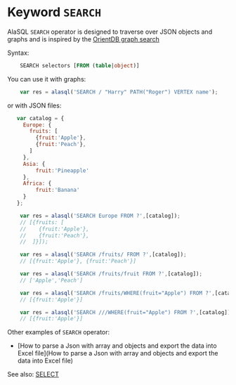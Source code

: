 # Keyword `SEARCH`

AlaSQL ```SEARCH``` operator is designed to traverse over JSON objects and graphs and is inspired by the [OrientDB graph search](https://github.com/agershun/alasql/issues/131#issuecomment-94413228)

Syntax:
```sql
    SEARCH selectors [FROM (table|object)]
```
You can use it with graphs:
```js
    var res = alasql('SEARCH / "Harry" PATH("Roger") VERTEX name');
```
or with JSON files:
```js
   var catalog = { 
     Europe: {
       fruits: [
         {fruit:'Apple'},
         {fruit:'Peach'},          
       ]
     },
     Asia: {
         fruit:'Pineapple'          
     },
     Africa: {
         fruit:'Banana'          
     }
   };

    var res = alasql('SEARCH Europe FROM ?',[catalog]);
    // [{fruits: [
    //    {fruit:'Apple'},
    //    {fruit:'Peach'},          
    //  ]}]);

    var res = alasql('SEARCH /fruits/ FROM ?',[catalog]);
    // [{fruit:'Apple'}, {fruit:'Peach'}]

    var res = alasql('SEARCH /fruits/fruit FROM ?',[catalog]);
    // ['Apple','Peach']

    var res = alasql('SEARCH /fruits/WHERE(fruit="Apple") FROM ?',[catalog]);
    // [{fruit:'Apple'}]

    var res = alasql('SEARCH ///WHERE(fruit="Apple") FROM ?',[catalog]);
    // [{fruit:'Apple'}]
```

Other examples of ```SEARCH``` operator:
* [How to parse a Json with array and objects and export the data into Excel file](How to parse a Json with array and objects and export the data into Excel file)

See also: [SELECT](Select)